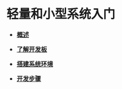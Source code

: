 # 轻量和小型系统入门<a name="ZH-CN_TOPIC_0000001112826850"></a>

-   **[概述](概述.md)**  

-   **[了解开发板](了解开发板.md)**  

-   **[搭建系统环境](搭建系统环境.md)**  

-   **[开发步骤](开发步骤.md)**  


